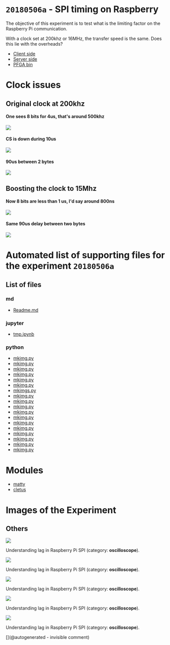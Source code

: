 # `20180506a` - SPI timing on Raspberry

The objective of this experiment is to test what is the limiting factor on the Raspberry Pi communication.

With a clock set at 200khz or 16MHz, the transfer speed is the same. Does this lie with the overheads?


* [Client side](/matty/20180430a/20180430a-Client.ipynb)
* [Server side](/matty/20180430a/20180430a-Server.ipynb)
* [PFGA bin](/matty/prog_flash/pMATTYtestRegisterasyn_nomoreadd_20180401.bin)

# Clock issues

## Original clock at 200khz

#### One sees 8 bits for 4us, that's around 500khz

![](/matty/20180506a/images/IMAG001.png)

#### CS is down during 10us

![](/matty/20180506a/images/IMAG002.png)

#### 90us between 2 bytes

![](/matty/20180506a/images/IMAG003.png)

## Boosting the clock to 15Mhz

#### Now 8 bits are less than 1 us, I'd say around 800ns

![](/matty/20180506a/images/IMAG004.png)

#### Same 90us delay between two bytes

![](/matty/20180506a/images/IMAG005.png)


# Automated list of supporting files for the __experiment `20180506a`__

## List of files

### md

* [Readme.md](/matty/20180506a/Readme.md)


### jupyter

* [tmp.ipynb](/tmp.ipynb)


### python

* [mkimg.py](/include/s3/images/uProbe1/mkimg.py)
* [mkimg.py](/matty/20180506a/mkimg.py)
* [mkimg.py](/include/images/kretzaw145ba/20180811b/mkimg.py)
* [mkimg.py](/include/images/ADR/mkimg.py)
* [mkimg.py](/include/images/ATL_A6-3/mkimg.py)
* [mkimg.py](/include/images/atl5annular/mkimg.py)
* [mkimgs.py](/include/images/apogee10MHz/Round2/mkimgs.py)
* [mkimg.py](/include/images/diasonics_gpm_plus_35/mkimg.py)
* [mkimg.py](/include/clarius/mkimg.py)
* [mkimg.py](/include/images/ausonics75/mkimg.py)
* [mkimg.py](/include/images/diasonics_50/mkimg.py)
* [mkimg.py](/include/images/diasonics_75/mkimg.py)
* [mkimg.py](/include/images/atladrict/mkimg.py)
* [mkimg.py](/include/images/atlcl105/mkimg.py)
* [mkimg.py](/include/images/apogee5MHz/mkimg.py)
* [mkimg.py](/include/cn_mechprob/mkimg.py)
* [mkimg.py](/include/images/Interspec/mkimg.py)
* [mkimg.py](/include/images/apogee10MHz/mkimg.py)





# Modules

* [matty](/matty/)
* [cletus](/retired/cletus/)




# Images of the Experiment

## Others

![](/matty/20180506a/images/IMAG005.png)

Understanding lag in Raspberry Pi SPI (category: __oscilloscope__).

![](/matty/20180506a/images/IMAG004.png)

Understanding lag in Raspberry Pi SPI (category: __oscilloscope__).

![](/matty/20180506a/images/IMAG001.png)

Understanding lag in Raspberry Pi SPI (category: __oscilloscope__).

![](/matty/20180506a/images/IMAG003.png)

Understanding lag in Raspberry Pi SPI (category: __oscilloscope__).

![](/matty/20180506a/images/IMAG002.png)

Understanding lag in Raspberry Pi SPI (category: __oscilloscope__).










[](@autogenerated - invisible comment)